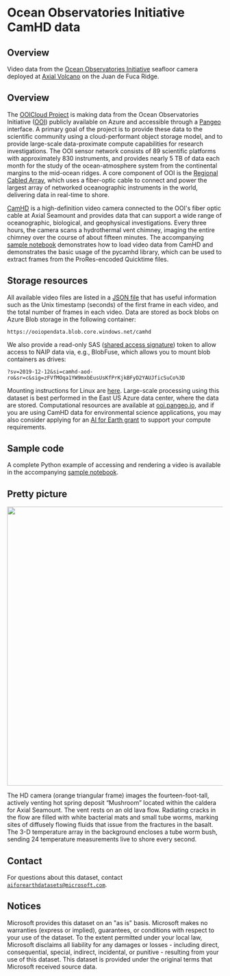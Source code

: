 # Ocean Observatories Initiative CamHD data

## Overview

Video data from the [Ocean Observatories Initiative](https://oceanobservatories.org/) seafloor camera deployed at [Axial Volcano](https://en.wikipedia.org/wiki/Axial_Seamount) on the Juan de Fuca Ridge.

## Overview

The [OOICloud Project](https://github.com/ooicloud) is making data from the Ocean Observatories Initiative ([OOI](https://oceanobservatories.org)) publicly available on Azure and accessible through a [Pangeo](http://pangeo.io/) interface. A primary goal of the project is to provide these data to the scientific community using a cloud-performant object storage model, and to provide large-scale data-proximate compute capabilities for research investigations. The OOI sensor network consists of 89 scientific platforms with approximately 830 instruments, and provides nearly 5 TB of data each month for the study of the ocean-atmosphere system from the continental margins to the mid-ocean ridges. A core component of OOI is the [Regional Cabled Array](https://oceanobservatories.org/regional-cabled-array/), which uses a fiber-optic cable to connect and power the largest array of networked oceanographic instruments in the world, delivering data in real-time to shore.

[CamHD](https://oceanobservatories.org/instrument-class/camhd/) is a high-definition video camera connected to the OOI's fiber optic cable at Axial Seamount and provides data that can support a wide range of oceanographic, biological, and geophysical investigations. Every three hours, the camera scans a hydrothermal vent chimney, imaging the entire chimney over the course of about fifteen minutes. The accompanying [sample notebook](https://nbviewer.jupyter.org/github/microsoft/AIforEarthDataSets/blob/main/data/ooi-camhd.ipynb) demonstrates how to load video data from CamHD and demonstrates the basic usage of the pycamhd library, which can be used to extract frames from the ProRes-encoded Quicktime files.


## Storage resources

All available video files are listed in a [JSON file](https://ooiopendata.blob.core.windows.net/camhd/dbcamhd.json) that has useful information such as the Unix timestamp (seconds) of the first frame in each video, and the total number of frames in each video. Data are stored as bock blobs on Azure Blob storage in the following  container:

`https://ooiopendata.blob.core.windows.net/camhd`

We also provide a read-only SAS (<a href="https://docs.microsoft.com/en-us/azure/storage/common/storage-sas-overview">shared access signature</a>) token to allow access to NAIP data via, e.g., BlobFuse, which allows you to mount blob containers as drives:

`?sv=2019-12-12&si=camhd-aod-ro&sr=c&sig=zFVfMOqa1YW9mxbEusUsKfPrKjkBFyD2YAUJficSuCo%3D`

Mounting instructions for Linux are [here](https://docs.microsoft.com/en-us/azure/storage/blobs/storage-how-to-mount-container-linux).
Large-scale processing using this dataset is best performed in the East US Azure data center, where the data are stored. Computational resources are available at [ooi.pangeo.io](https://ooi.pangeo.io/), and if you are using CamHD data for environmental science applications, you may also consider applying for an [AI for Earth grant](http://aka.ms/ai4egrants) to support your compute requirements.


## Sample code

A complete Python example of accessing and rendering a video is available in the accompanying [sample notebook](https://nbviewer.jupyter.org/github/microsoft/AIforEarthDataSets/blob/main/data/ooi-camhd.ipynb).


## Pretty picture

<img src="https://oceanobservatories.org/wp-content/uploads/2016/01/HD_Camera_Thermisor_OSMO.jpg" style="width:650px;">
<br/>

The HD camera (orange triangular frame) images the fourteen-foot-tall, actively venting hot spring deposit &ldquo;Mushroom&rdquo; located within the caldera for Axial Seamount. The vent rests on an old lava flow. Radiating cracks in the flow are filled with white bacterial mats and small tube worms, marking sites of diffusely flowing fluids that issue from the fractures in the basalt. The 3-D temperature array in the background encloses a tube worm bush, sending 24 temperature measurements live to shore every second.


## Contact

For questions about this dataset, contact [`aiforearthdatasets@microsoft.com`](mailto:aiforearthdatasets@microsoft.com?subject=oocamhd%20question).


## Notices

Microsoft provides this dataset on an "as is" basis.  Microsoft makes no warranties (express or implied), guarantees, or conditions with respect to your use of the dataset.  To the extent permitted under your local law, Microsoft disclaims all liability for any damages or losses - including direct, consequential, special, indirect, incidental, or punitive - resulting from your use of this dataset.  This dataset is provided under the original terms that Microsoft received source data.

